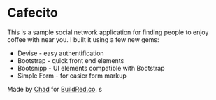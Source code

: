 # Cafecito

This is a sample social network application for finding people to enjoy coffee with near you. I built it using a few new gems: 
* Devise - easy authentification
* Bootstrap - quick front end elements
* Bootsnipp - UI elements compatible with Bootstrap
* Simple Form - for easier form markup

Made by [Chad](https://twitter.com/chadpflores) for [BuildRed.co](http://buildred.co/). s